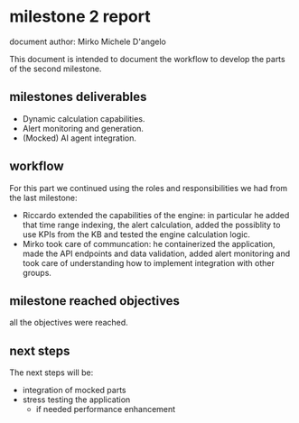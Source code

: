 # milestone 2 report

document author: Mirko Michele D'angelo

This document is intended to document the workflow to develop the parts of the second milestone.

## milestones deliverables

- Dynamic calculation capabilities.
- Alert monitoring and generation.
- (Mocked) AI agent integration.


## workflow
For this part we continued using the roles and responsibilities we had from the last milestone:
- Riccardo extended the capabilities of the engine: in particular he added that time range indexing, the alert calculation, added the possiblity to use KPIs from the KB and tested the engine calculation logic.
- Mirko took care of communcation: he containerized the application, made the API endpoints and data validation, added alert monitoring and took care of understanding how to implement integration with other groups.

## milestone reached objectives

all the objectives were reached.

## next steps 

The next steps will be:
- integration of mocked parts
- stress  testing the application
    - if needed performance enhancement

